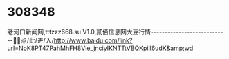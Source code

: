 # 308348
老河口新闻网,tttzzz668.su V1.0,贰佰信息网大豆行情----------------------------🐫🐫点/此/进/入/http://www.baidu.com/link?url=NoK8PT47PahMhFH8Vie_jnciyIKNTTtVBQKpill6udK&amp;wd
